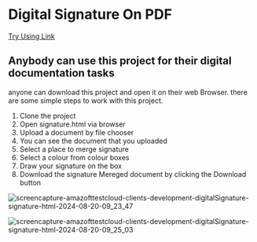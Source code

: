<h1>Digital Signature On PDF</h1>
<a href="https://ashanmanuka.github.io/Sign-On-Doc/signature.html">Try Using Link</a>
<h2>Anybody can use this project for their digital documentation tasks</h2>
anyone can download this project and open it on their web Browser. there are some simple steps to work with this project.

1. Clone the project
2. Open signature.html via browser
3. Upload a document by file chooser
4. You can see the document that you uploaded
5. Select a place to merge signature
6. Select a colour from colour boxes
7. Draw your signature on the box
8. Download the signature Mereged document by clicking the Download button


![screencapture-amazofttestcloud-clients-development-digitalSignature-signature-html-2024-08-20-09_23_47](https://github.com/user-attachments/assets/c80dbf51-b834-42e0-9f92-2fad9d5abb9f)

![screencapture-amazofttestcloud-clients-development-digitalSignature-signature-html-2024-08-20-09_25_03](https://github.com/user-attachments/assets/01042a82-562a-4026-bbe4-7b9e1b78b9c6)
